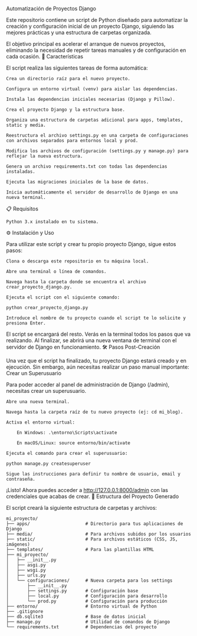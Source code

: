 Automatización de Proyectos Django

Este repositorio contiene un script de Python diseñado para automatizar la creación y configuración inicial de un proyecto Django, siguiendo las mejores prácticas y una estructura de carpetas organizada.

El objetivo principal es acelerar el arranque de nuevos proyectos, eliminando la necesidad de repetir tareas manuales y de configuración en cada ocasión.
🚀 Características

El script realiza las siguientes tareas de forma automática:

    Crea un directorio raíz para el nuevo proyecto.

    Configura un entorno virtual (venv) para aislar las dependencias.

    Instala las dependencias iniciales necesarias (Django y Pillow).

    Crea el proyecto Django y la estructura base.

    Organiza una estructura de carpetas adicional para apps, templates, static y media.

    Reestructura el archivo settings.py en una carpeta de configuraciones con archivos separados para entornos local y prod.

    Modifica los archivos de configuración (settings.py y manage.py) para reflejar la nueva estructura.

    Genera un archivo requirements.txt con todas las dependencias instaladas.

    Ejecuta las migraciones iniciales de la base de datos.

    Inicia automáticamente el servidor de desarrollo de Django en una nueva terminal.

📋 Requisitos

    Python 3.x instalado en tu sistema.

⚙️ Instalación y Uso

Para utilizar este script y crear tu propio proyecto Django, sigue estos pasos:

    Clona o descarga este repositorio en tu máquina local.

    Abre una terminal o línea de comandos.

    Navega hasta la carpeta donde se encuentra el archivo crear_proyecto_django.py.

    Ejecuta el script con el siguiente comando:

    python crear_proyecto_django.py

    Introduce el nombre de tu proyecto cuando el script te lo solicite y presiona Enter.

El script se encargará del resto. Verás en la terminal todos los pasos que va realizando. Al finalizar, se abrirá una nueva ventana de terminal con el servidor de Django en funcionamiento.
🛠️ Pasos Post-Creación

Una vez que el script ha finalizado, tu proyecto Django estará creado y en ejecución. Sin embargo, aún necesitas realizar un paso manual importante:
Crear un Superusuario

Para poder acceder al panel de administración de Django (/admin), necesitas crear un superusuario.

    Abre una nueva terminal.

    Navega hasta la carpeta raíz de tu nuevo proyecto (ej: cd mi_blog).

    Activa el entorno virtual:

        En Windows: .\entorno\Scripts\activate

        En macOS/Linux: source entorno/bin/activate

    Ejecuta el comando para crear el superusuario:

    python manage.py createsuperuser

    Sigue las instrucciones para definir tu nombre de usuario, email y contraseña.

¡Listo! Ahora puedes acceder a http://127.0.0.1:8000/admin con las credenciales que acabas de crear.
📂 Estructura del Proyecto Generado

El script creará la siguiente estructura de carpetas y archivos:


    mi_proyecto/
    ├── apps/                     # Directorio para tus aplicaciones de Django
    ├── media/                    # Para archivos subidos por los usuarios
    ├── static/                   # Para archivos estáticos (CSS, JS, imágenes)
    ├── templates/                # Para las plantillas HTML
    ├── mi_proyecto/        
    │   ├── __init__.py    
    │   ├── asgi.py    
    │   ├── wsgi.py    
    │   ├── urls.py    
    │   └── configuraciones/      # Nueva carpeta para los settings
    │       ├── __init__.py    
    │       ├── settings.py       # Configuración base
    │       ├── local.py          # Configuración para desarrollo
    │       └── prod.py           # Configuración para producción
    ├── entorno/                  # Entorno virtual de Python
    ├── .gitignore        
    ├── db.sqlite3                # Base de datos inicial
    ├── manage.py                 # Utilidad de comandos de Django
    └── requirements.txt          # Dependencias del proyecto
